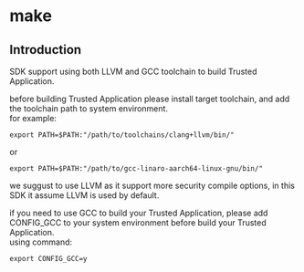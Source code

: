 # make<a name="EN_US_TOPIC_0000001078026808"></a>

## Introduction

SDK support using both LLVM and GCC toolchain to build Trusted Application.

before building Trusted Application please install target toolchain, and add the toolchain path to system environment.<br>
for example:<br>
```
export PATH=$PATH:"/path/to/toolchains/clang+llvm/bin/"
```
or
```
export PATH=$PATH:"/path/to/gcc-linaro-aarch64-linux-gnu/bin/"
```

we suggust to use LLVM as it support more security compile options, in this SDK it assume LLVM is used by default.

if you need to use GCC to build your Trusted Application, 
please add CONFIG_GCC to your system environment before build your Trusted Application.<br>
using command:<br>
```
export CONFIG_GCC=y
```